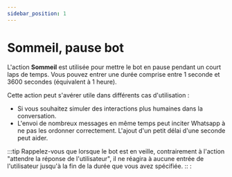 ```yaml
---
sidebar_position: 1
---
```


# Sommeil, pause bot

L'action **Sommeil** est utilisée pour mettre le bot en pause pendant un court laps de temps. Vous pouvez entrer une durée comprise entre 1 seconde et 3600 secondes (équivalent à 1 heure).

Cette action peut s'avérer utile dans différents cas d'utilisation :

- Si vous souhaitez simuler des interactions plus humaines dans la conversation.
- L'envoi de nombreux messages en même temps peut inciter Whatsapp à ne pas les ordonner correctement. L'ajout d'un petit délai d'une seconde peut aider.

:::tip
Rappelez-vous que lorsque le bot est en veille, contrairement à l'action "attendre la réponse de l'utilisateur", il ne réagira à aucune entrée de l'utilisateur jusqu'à la fin de la durée que vous avez spécifiée.
:: :

